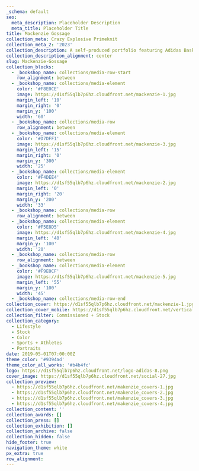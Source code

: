 ```yaml
---
_schema: default
seo:
  meta_description: Placeholder Description
  meta_title: Placeholder Title
title: Mackenzie Gossage
collection_meta: Crazy Explosive Primeknit
collection_meta_2: '2023'
collection_description: A self-produced portfolio featuring Adidas Basketball apparel and footwear.
collection_description_alignment: center
slug: Mackenzie-Gossage
collection_blocks:
  - _bookshop_name: collections/media-row-start
    row_alignment: between
  - _bookshop_name: collections/media-element
    color: '#F8E0CE'
    image: https://d1sf55qlb7p6hz.cloudfront.net/mackenzie-1.jpg
    margin_left: '10'
    margin_right: '0'
    margin_y: '100'
    width: '60'
  - _bookshop_name: collections/media-row
    row_alignment: between
  - _bookshop_name: collections/media-element
    color: '#D7DFF1'
    image: https://d1sf55qlb7p6hz.cloudfront.net/mackenzie-3.jpg
    margin_left: '15'
    margin_right: '0'
    margin_y: '300'
    width: '25'
  - _bookshop_name: collections/media-element
    color: '#F4DEE4'
    image: https://d1sf55qlb7p6hz.cloudfront.net/mackenzie-2.jpg
    margin_left: '0'
    margin_right: '20'
    margin_y: '200'
    width: '33'
  - _bookshop_name: collections/media-row
    row_alignment: between
  - _bookshop_name: collections/media-element
    color: '#F5E8D5'
    image: https://d1sf55qlb7p6hz.cloudfront.net/mackenzie-4.jpg
    margin_left: '40'
    margin_y: '100'
    width: '20'
  - _bookshop_name: collections/media-row
    row_alignment: between
  - _bookshop_name: collections/media-element
    color: '#F9E0CF'
    image: https://d1sf55qlb7p6hz.cloudfront.net/mackenzie-5.jpg
    margin_left: '55'
    margin_y: '100'
    width: '45'
  - _bookshop_name: collections/media-row-end
collection_cover: https://d1sf55qlb7p6hz.cloudfront.net/mackenzie-1.jpg
collection_cover_mobile: https://d1sf55qlb7p6hz.cloudfront.net/verticalcovers-19.jpg
collection_filter: Commissioned + Stock
collection_category:
  - Lifestyle
  - Stock
  - Color
  - Sports + Athletes
  - Portraits
date: 2019-05-01T07:00:00Z
theme_color: '#9394ad'
theme_color_all_works: '#b4b4fc'
logo: https://d1sf55qlb7p6hz.cloudfront.net/logo-adidas-8.png
cover_image: https://d1sf55qlb7p6hz.cloudfront.net/social-27.jpg
collection_preview:
  - https://d1sf55qlb7p6hz.cloudfront.net/makenzie_covers-1.jpg
  - https://d1sf55qlb7p6hz.cloudfront.net/makenzie_covers-2.jpg
  - https://d1sf55qlb7p6hz.cloudfront.net/makenzie_covers-3.jpg
  - https://d1sf55qlb7p6hz.cloudfront.net/makenzie_covers-4.jpg
collection_content: ''
collection_awards: []
collection_press: []
collection_exhibition: []
collection_archive: false
collection_hidden: false
hide_footer: true
navigation_theme: white
px_extra: true
row_alignment:
---
```

